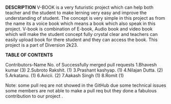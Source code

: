 **DESCRIPTION**
V-BOOK is a very futuristic project which can help both teacher and the student to make lerning very easy and improve the understanding of student. The concept is very simple in this project as from the name its a voice book which means a book which also speak in this project. V-book is combination of E-book, Audio book and video book which will make the student concept fully crystal clear and teachers can easily upload book for there student and they can access the book. 
This project is a part of Diversion 2k23.

**TABLE OF CONTENTS**

Contributors-Name             No. of Successfully merged pull requests
1.Bhavesh kumar                       (3)
2.Subroto Rakshit.                    (1)
3.Prashant kashyap.                   (1)
4.Nilajan Dutta.                      (2)
5.Arkatanu.                           (1)
6.Avicii.                             (2)
7.Aakash Singh                        (1)
8.Romit                               (1)

Note: some pull req are not showed in the GitHub due some technical issues some members are not able to make a pull req but they done a fabulous contribution to our project .

         
